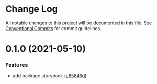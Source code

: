 # Change Log

All notable changes to this project will be documented in this file.
See [Conventional Commits](https://conventionalcommits.org) for commit guidelines.

# 0.1.0 (2021-05-10)


### Features

* add package storybook ([a85846d](https://github.com/ardakkk/monorepo-mediamonks/commit/a85846de0fab104718b540ee9aabe81602f67e4c))

